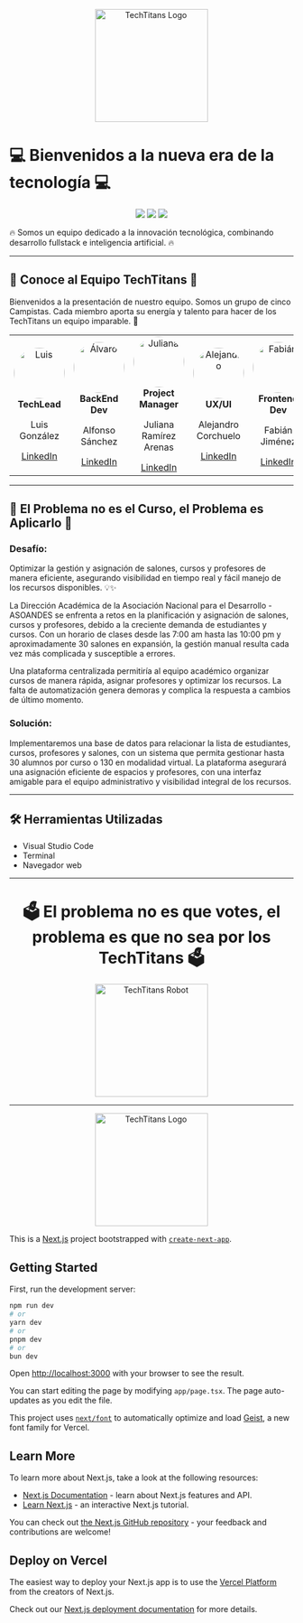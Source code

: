 <p align="center">
  <img src="Logo TechTitans.png" alt="TechTitans Logo" width="200" />
</p>

# 💻 Bienvenidos a la nueva era de la tecnología 💻

<p align="center">
  <img src="https://img.shields.io/badge/Misión-Innovar%20%7C%20Transformar%20%7C%20Potenciar-blueviolet" />
  <img src="https://img.shields.io/badge/Especialidad-informational" />
  <img src="https://img.shields.io/badge/-TechTitans-green" />
</p>

🔥 Somos un equipo dedicado a la innovación tecnológica, combinando desarrollo fullstack e inteligencia artificial. 🔥

---

## 🤖 Conoce al Equipo TechTitans 🤖
Bienvenidos a la presentación de nuestro equipo. Somos un grupo de cinco Campistas. Cada miembro aporta su energía y talento para hacer de los TechTitans un equipo imparable. 🚀

<table align="center">
  <tr>
    <td align="center">
      <img src="https://i.postimg.cc/59Xnbx3g/Luis-SF.png" alt="Luis" width="90" height="90" style="border-radius: 50%;" /><br>
      <b>TechLead</b><br>
      <p>Luis González</p>
      <a href="https://www.linkedin.com/in/luis-andres-gonzalez-corzo-354498238/">LinkedIn</a>
    </td>
    <td align="center">
      <img src="https://drive.google.com/file/d/1vgYpOhjQ8w0Vu6eyEtfUoB0eDHCtd-ne/view?usp=drive_link" alt="Álvaro" width="90" height="90" style="border-radius: 50%;" /><br>
      <b>BackEnd Dev</b><br>
      <p>Alfonso Sánchez</p>
      <a href="https://www.linkedin.com/in/alfonso-sanchez-92a24130b/">LinkedIn</a>
    </td>
    <td align="center">
      <img src="https://i.postimg.cc/P50s0W6w/Disen-o-sin-ti-tulo-13.png" alt="Juliana" width="90" height="90" style="border-radius: 50%;" /><br>
      <b>Project Manager</b><br>
      <p>Juliana Ramírez Arenas</p>
      <a href="https://www.linkedin.com/in/julianaramirezarenas/">LinkedIn</a>
    </td>
    <td align="center">
      <img src="https://drive.google.com/file/d/1WO1yumhREMGSqllzgvPaig65wj99irg5/view?usp=drive_link" alt="Alejandro" width="90" height="90" style="border-radius: 50%;" /><br>
      <b>UX/UI</b><br>
      <p>Alejandro Corchuelo</p>
      <a href="https://www.linkedin.com/in/alejandro-corchuelo/">LinkedIn</a>
    </td>
    <td align="center">
      <img src="https://drive.google.com/file/d/1-hIrVyFtYhSGivn2PNxCTDuZMvBeDgfT/view?usp=drive_link" alt="Fabián" width="90" height="90" style="border-radius: 50%;" /><br>
      <b>Frontend Dev</b><br>
      <p>Fabián Jiménez</p>
      <a href="https://www.linkedin.com/in/edgar-jimenez-a929152a8/">LinkedIn</a>
    </td>
  </tr>
</table>

---

## 🎯 El Problema no es el Curso, el Problema es Aplicarlo 🚀
### Desafío:
Optimizar la gestión y asignación de salones, cursos y profesores de manera eficiente, asegurando visibilidad en tiempo real y fácil manejo de los recursos disponibles. 💡✨

La Dirección Académica de la Asociación Nacional para el Desarrollo - ASOANDES se enfrenta a retos en la planificación y asignación de salones, cursos y profesores, debido a la creciente demanda de estudiantes y cursos. Con un horario de clases desde las 7:00 am hasta las 10:00 pm y aproximadamente 30 salones en expansión, la gestión manual resulta cada vez más complicada y susceptible a errores. 

Una plataforma centralizada permitiría al equipo académico organizar cursos de manera rápida, asignar profesores y optimizar los recursos. La falta de automatización genera demoras y complica la respuesta a cambios de último momento.

### Solución:
Implementaremos una base de datos para relacionar la lista de estudiantes, cursos, profesores y salones, con un sistema que permita gestionar hasta 30 alumnos por curso o 130 en modalidad virtual. La plataforma asegurará una asignación eficiente de espacios y profesores, con una interfaz amigable para el equipo administrativo y visibilidad integral de los recursos.

---

## 🛠️ Herramientas Utilizadas
- Visual Studio Code
- Terminal
- Navegador web

---

<h1 align="center">🗳️ El problema no es que votes, el problema es que no sea por los TechTitans 🗳️</h1>

<p align="center">
  <img src="https://drive.google.com/file/d/1NDb3WrLzCRMyL7l2qOpHVqWt9_X4Ye80/view?usp=drive_link" alt="TechTitans Robot" width="200" />
</p>

---

<p align="center">
  <img src="https://drive.google.com/file/d/1XafZq6rmFX2NmCPgM2JjHh7wnUMc972C/view?usp=sharing" alt="TechTitans Logo" width="200" />
</p>


This is a [Next.js](https://nextjs.org) project bootstrapped with [`create-next-app`](https://nextjs.org/docs/app/api-reference/cli/create-next-app).

## Getting Started

First, run the development server:

```bash
npm run dev
# or
yarn dev
# or
pnpm dev
# or
bun dev
```

Open [http://localhost:3000](http://localhost:3000) with your browser to see the result.

You can start editing the page by modifying `app/page.tsx`. The page auto-updates as you edit the file.

This project uses [`next/font`](https://nextjs.org/docs/app/building-your-application/optimizing/fonts) to automatically optimize and load [Geist](https://vercel.com/font), a new font family for Vercel.

## Learn More

To learn more about Next.js, take a look at the following resources:

- [Next.js Documentation](https://nextjs.org/docs) - learn about Next.js features and API.
- [Learn Next.js](https://nextjs.org/learn) - an interactive Next.js tutorial.

You can check out [the Next.js GitHub repository](https://github.com/vercel/next.js) - your feedback and contributions are welcome!

## Deploy on Vercel

The easiest way to deploy your Next.js app is to use the [Vercel Platform](https://vercel.com/new?utm_medium=default-template&filter=next.js&utm_source=create-next-app&utm_campaign=create-next-app-readme) from the creators of Next.js.

Check out our [Next.js deployment documentation](https://nextjs.org/docs/app/building-your-application/deploying) for more details.
